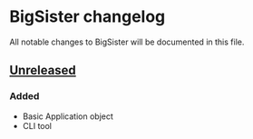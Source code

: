 # BigSister changelog

All notable changes to BigSister will be documented in this file.

## [Unreleased]
### Added
* Basic Application object
* CLI tool

[Unreleased]: https://github.com/paulholden2/bigsister/compare/0.1.0...HEAD
